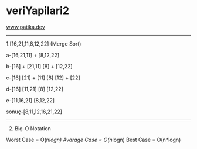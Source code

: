 # veriYapilari2

 www.patika.dev 

 <hr>

1.[16,21,11,8,12,22] (Merge Sort)

a-[16,21,11] + [8,12,22]

b-[16] + [21,11]     [8] + [12,22]

c-[16]    [21] + [11]     [8]    [12] + [22]

d-[16]    [11,21]     [8]   [12,22]

e-[11,16,21]     [8,12,22]

sonuç-[8,11,12,16,21,22]

<hr>

2. Big-O Notation

Worst Case = O(n*logn)
Avarage Case = O(n*logn)
Best Case = O(n*logn)